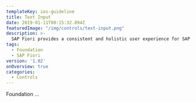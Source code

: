 ```yaml
---
templateKey: ios-guideline
title: Text Input
date: 2019-01-11T00:15:32.894Z
featuredImage: "/img/controls/text-input.png"
description: >-
  SAP Fiori provides a consistent and holistic user experience for SAP software. By creating visually pleasing designs with a strong focus on ease of use, the experience is intuitive and simple, across all devices. With effortless interaction patterns, the SAP Fiori UX is designed for a powerful impact across your enterprise.
tags:
  - Foundation
  - SAP Fiori
version: '1.02'
onOverview: true
categories:
  - Controls
---
```





Foundation ...
